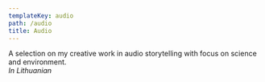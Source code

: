 ```yaml
---
templateKey: audio
path: /audio
title: Audio
---
```

A selection on my creative work in audio storytelling with focus on science and environment. \
*In Lithuanian*